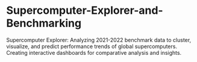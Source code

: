 # Supercomputer-Explorer-and-Benchmarking
Supercomputer Explorer: Analyzing 2021-2022 benchmark data to cluster, visualize, and predict performance trends of global supercomputers. Creating interactive dashboards for comparative analysis and insights.

